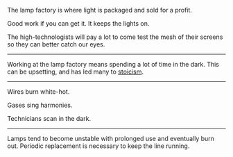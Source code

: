 The lamp factory is where light is packaged and sold for a profit.

Good work if you can get it. It keeps the lights on.

The high-technologists will pay a lot to come test the mesh of their screens so they can better catch our eyes.

-----
Working at the lamp factory means spending a lot of time in the dark.
This can be upsetting, and has led many to [stoicism](workplace_stoics.html).


<!--- Great Lamp in the Sky is replaced by its [simulant](simulation.html) D65.
The technologists have coaxed it out of sand.
The Big Lightbulb is an idol --->

----
Wires burn white-hot.

Gases sing harmonies.

Technicians scan in the dark.

----
Lamps tend to become unstable with prolonged use and eventually burn out.
Periodic replacement is necessary to keep the line running.


<!---How many physicists does it take to change a light bulb?--->
